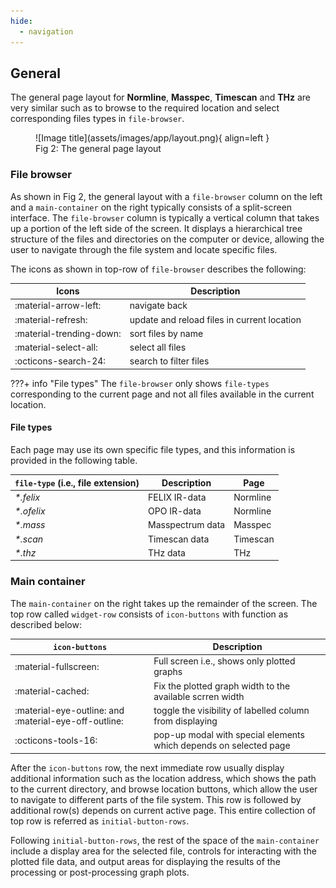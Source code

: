 ```yaml
---
hide:
  - navigation
---
```


## General

The general page layout for __Normline__, __Masspec__, __Timescan__ and __THz__ are very similar such as to browse to the required location and select corresponding files types in `file-browser`.

<figure markdown>
  ![Image title](assets/images/app/layout.png){ align=left }
  <figcaption>Fig 2: The general page layout</figcaption>
</figure>

### File browser

As shown in Fig 2, the general layout with a `file-browser` column on the left and a `main-container` on the right typically consists of a split-screen interface. The `file-browser` column is typically a vertical column that takes up a portion of the left side of the screen. It displays a hierarchical tree structure of the files and directories on the computer or device, allowing the user to navigate through the file system and locate specific files.

The icons as shown in top-row of `file-browser` describes the following:

| Icons                 | Description  |
| -----------           | ------------ |
| :material-arrow-left: | navigate back   |
| :material-refresh:    | update and reload files in current location   |
| :material-trending-down:| sort files by name  |
| :material-select-all: | select all files  |
| :octicons-search-24:  | search to filter files  |

???+ info "File types"
    The `file-browser` only shows `file-types` corresponding to the current page and not all files available in the current location.

#### File types

Each page may use its own specific file types, and this information is provided in the following table.

| `file-type` (i.e., file extension) | Description  | Page |
| ----------------------- | ------------ | ------------ |
| _*.felix_  | FELIX IR-data  | Normline |
| _*.ofelix_ | OPO IR-data  | Normline |
| _*.mass_   | Masspectrum data  | Masspec |
| _*.scan_   | Timescan data  | Timescan |
| _*.thz_    | THz data  | THz |

### Main container

The `main-container` on the right takes up the remainder of the screen. The top row called `widget-row` consists of `icon-buttons` with function as described below:

| `icon-buttons` | Description |
| --- | --- |
| :material-fullscreen: | Full screen i.e., shows only plotted graphs |
| :material-cached: | Fix the plotted graph width to the available scrren width |
| :material-eye-outline: and :material-eye-off-outline: | toggle the visibility of labelled column from displaying |
| :octicons-tools-16: | pop-up modal with special elements which depends on selected page |

After the `icon-buttons` row, the next immediate row usually display additional information such as the location address, which shows the path to the current directory, and browse location buttons, which allow the user to navigate to different parts of the file system. This row is followed by additional row(s) depends on current active page. This entire collection of top row is referred as `initial-button-rows`.

Following `initial-button-rows`, the rest of the space of the  `main-container` include a display area for the selected file, controls for interacting with the plotted file data, and output areas for displaying the results of the processing or post-processing graph plots.
